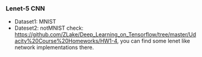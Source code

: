 ### Lenet-5 CNN 
* Dataset1: MNIST
* Dateset2: notMNIST check: https://github.com/ZLake/Deep_Learning_on_Tensorflow/tree/master/Udacity%20Course%20Homeworks/HW1-4, you can find some lenet like network implementations there.

